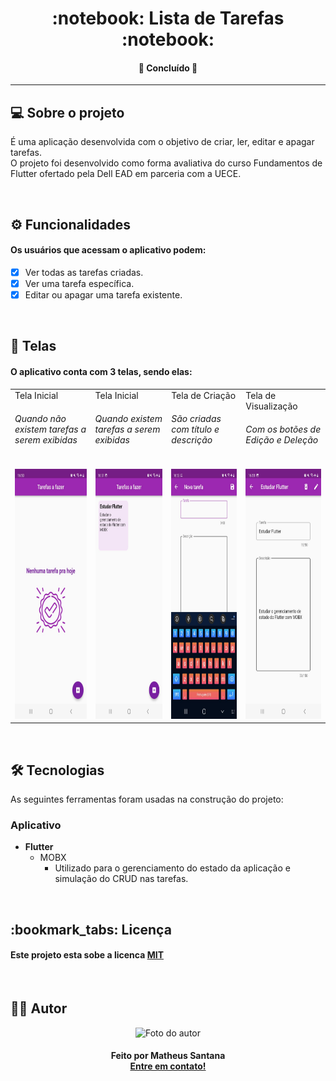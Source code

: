 
<h1 align="center"> 
	:notebook: Lista de Tarefas :notebook:
</h1>

<h4 align="center"> 
	🚧   Concluído   🚧
</h4>

---

<h2>💻 Sobre o projeto</h2>
<p>
	É uma aplicação desenvolvida com o objetivo de criar, ler, editar e apagar tarefas.
	<br>
	O projeto foi desenvolvido como forma avaliativa do curso Fundamentos de Flutter ofertado pela Dell EAD em parceria com a UECE.
</p>
<br>


<h2>⚙️ Funcionalidades</h2>
<h4>Os usuários que acessam o aplicativo podem:</h4>

  - [x] Ver todas as tarefas criadas.
  - [x] Ver uma tarefa específica.
  - [x] Editar ou apagar uma tarefa existente.
<br>

<h2>🎨 Telas</h2>

<h4>O aplicativo conta com 3 telas, sendo elas:</h4>

<table>
    <tr>
      <td>Tela Inicial<h6>Quando não existem tarefas a serem exibidas</h6></td>
      <td>Tela Inicial<h6>Quando existem tarefas a serem exibidas</h6></td>
			<td>Tela de Criação<h6>São criadas com título e descrição</h6></td>
      <td>Tela de Visualização<h6>Com os botões de Edição e Deleção</h6></td>
    </tr>
    <tr>
      <td><img height="400px" width="180px" alt="Tela Inicial" title="#telaInicial" src="./assets/tela_inicial.jpeg" /></td>
      <td><img height="400px" width="180px" alt="Tela Inicial" title="#telaInicial" src="./assets/tela_lista_tarefas.jpeg" /></td>
      <td><img height="400px" width="180px" alt="Tela Principal" title="#telaprincipal" src="./assets/tela_create.jpeg" /></td>
      <td><img height="400px" width="180px" alt="Tela de Lista de Produtos" title="#telalistaprodutos" src="./assets/Tela_RUD.jpeg" /></td>
    </tr>
</table>
<br>

## 🛠 Tecnologias

As seguintes ferramentas foram usadas na construção do projeto:

### **Aplicativo**

- **Flutter**
  -  MOBX
  		-  Utilizado para o gerenciamento do estado da aplicação e simulação do CRUD nas tarefas. 

<br>

<h2>
	:bookmark_tabs: Licença
</h2>
<h4>
	Este projeto esta sobe a licenca <a target="_blank" href="./LICENSE">MIT</a>
</h4>

<br>

<h2>
	👨‍💻 Autor
</h2>
<div align="center"> 
	<img  width="100px" height="100px" alt="Foto do autor" title="#fotoautor" src="https://avatars.githubusercontent.com/u/71729976?v=4" />
</div>
<h4 align="center">
	Feito por Matheus Santana
	<br>
	<a target="_blank" href="https://www.linkedin.com/in/mdasantana/">Entre em contato!</a>
</h4>
